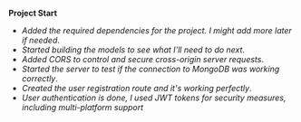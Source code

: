 **Project Start**

- *Added the required dependencies for the project. I might add more later if needed*.
- *Started building the models to see what I'll need to do next*.
- *Added CORS to control and secure cross-origin server requests*.
- *Started the server to test if the connection to MongoDB was working correctly*.
- *Created the user registration route and it's working perfectly*.
- *User authentication is done, I used JWT tokens for security measures, including multi-platform support*